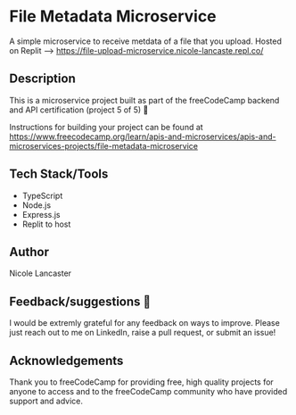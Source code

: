 # File Metadata Microservice

A simple microservice to receive metdata of a file that you upload. Hosted on Replit --> https://file-upload-microservice.nicole-lancaste.repl.co/

## Description
This is a microservice project built as part of the freeCodeCamp backend and API certification (project 5 of 5) :tada:

Instructions for building your project can be found at https://www.freecodecamp.org/learn/apis-and-microservices/apis-and-microservices-projects/file-metadata-microservice

## Tech Stack/Tools
 - TypeScript
 - Node.js
 - Express.js
 - Replit to host

## Author
Nicole Lancaster

## Feedback/suggestions 🫶
I would be extremly grateful for any feedback on ways to improve. Please just reach out to me on LinkedIn, raise a pull request, or submit an issue!

## Acknowledgements
Thank you to freeCodeCamp for providing free, high quality projects for anyone to access and to the freeCodeCamp community who have provided support and advice.
